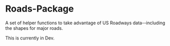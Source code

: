 # Roads-Package
A set of helper functions to take advantage of US Roadways data--including the shapes for major roads.
 
 This is currently in Dev.
